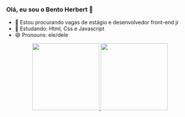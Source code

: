 ### Olá, eu sou o Bento Herbert 👋

- 🔭 Estou procurando vagas de estágio e desenvolvedor front-end jr
- 🌱 Estudando: Html, Css e Javascript
- 😄 Pronouns: ele/dele

<div align="center">
  <a href="https://github.com/bentoherbert">
  <img height="180em" src="https://github-readme-stats.vercel.app/api?username=rafaballerini&show_icons=true&theme=dracula&include_all_commits=true&count_private=true"/>
  <img height="180em" src="https://github-readme-stats.vercel.app/api/top-langs/?username=rafaballerini&layout=compact&langs_count=7&theme=dracula"/>
</div>
